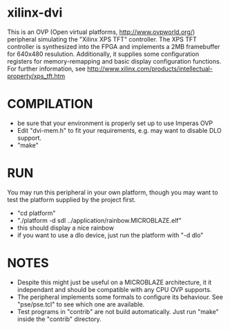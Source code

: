 xilinx-dvi
==========

This is an OVP (Open virtual platforms, http://www.ovpworld.org/) peripheral simulating the "Xilinx XPS TFT" controller.
The XPS TFT controller is synthesized into the FPGA and implements a 2MB framebuffer for 640x480 resulution.
Additionally, it supplies some configuration registers for memory-remapping and basic display configuration functions.
For further information, see http://www.xilinx.com/products/intellectual-property/xps_tft.htm

COMPILATION
===========

- be sure that your environment is properly set up to use Imperas OVP
- Edit "dvi-mem.h" to fit your requirements, e.g. may want to disable DLO support.
- "make"

RUN
===

You may run this peripheral in your own platform, though you may want to test the platform supplied by the project first.

- "cd platform"
- "./platform -d sdl ../application/rainbow.MICROBLAZE.elf"
- this should display a nice rainbow
- if you want to use a dlo device, just run the platform with "-d dlo"

NOTES
=====

- Despite this might just be useful on a MICROBLAZE architecture, it it independant and should be compatible with any CPU OVP supports.
- The peripheral implements some formals to configure its behaviour. See "pse/pse.tcl" to see which one are available.
- Test programs in "contrib" are not build automatically. Just run "make" inside the "contrib" directory.

